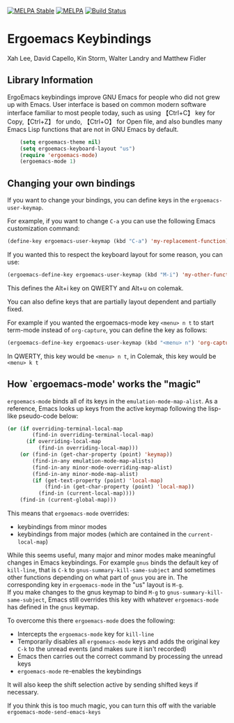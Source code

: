 [![MELPA Stable](http://stable.melpa.org/packages/ergoemacs-mode-badge.svg)](http://stable.melpa.org/#/ergoemacs-mode)
[![MELPA](http://melpa.org/packages/ergoemacs-mode-badge.svg)](http://melpa.org/#/ergoemacs-mode)
[![Build Status](https://secure.travis-ci.org/ergoemacs/ergoemacs-mode.png)](http://travis-ci.org/ergoemacs/ergoemacs-mode)

#  Ergoemacs Keybindings 

 Xah Lee, David Capello, Kin Storm, Walter Landry and Matthew Fidler

## Library Information

ErgoEmacs keybindings improve GNU Emacs for people who did not grew
up with Emacs. User interface is based on common modern software
interface familiar to most people today, such as using 【Ctrl+C】 key
for Copy,【Ctrl+Z】 for undo, 【Ctrl+O】 for Open file, and also
bundles many Emacs Lisp functions that are not in GNU Emacs by default.

```lisp
    (setq ergoemacs-theme nil)
    (setq ergoemacs-keyboard-layout "us")
    (require 'ergoemacs-mode)
    (ergoemacs-mode 1)
```

## Changing your own bindings

If you want to change your bindings, you can define keys in the `ergoemacs-user-keymap`.

For example, if you want to change `C-a` you can use the following Emacs customization command:

```lisp
(define-key ergoemacs-user-keymap (kbd "C-a") 'my-replacement-function)
```

If you wanted this to respect the keyboard layout for some reason, you can use:

```lisp
(ergoemacs-define-key ergoemacs-user-keymap (kbd "M-i") 'my-other-function)
```

This defines the Alt+i key on QWERTY and Alt+u on colemak.

You can also define keys that are partially layout dependent and partially fixed. 

For example if you wanted the ergoemacs-mode key `<menu> n t` to start
term-mode instead of `org-capture`, you can define the key as follows:

```lisp
(ergoemacs-define-key ergoemacs-user-keymap (kbd "<menu> n") 'org-capture (kbd "t"))
```

 In QWERTY, this key would be `<menu> n t`, in Colemak, this key would be `<menu> k t`
 
 ## How `ergoemacs-mode' works the "magic"
 
 `ergoemacs-mode` binds all of its keys in the
 `emulation-mode-map-alist`.  As a reference, Emacs looks up keys from
 the active keymap following the lisp-like pseudo-code below:
 
 ```lisp
 (or (if overriding-terminal-local-map
         (find-in overriding-terminal-local-map)
       (if overriding-local-map
           (find-in overriding-local-map)))
     (or (find-in (get-char-property (point) 'keymap))
         (find-in-any emulation-mode-map-alists)
         (find-in-any minor-mode-overriding-map-alist)
         (find-in-any minor-mode-map-alist)
         (if (get-text-property (point) 'local-map)
             (find-in (get-char-property (point) 'local-map))
           (find-in (current-local-map))))
     (find-in (current-global-map)))
 ```
This means that `ergoemacs-mode` overrides: 
- keybindings from minor modes
- keybindings from major modes (which are contained in the `current-local-map`)

While this seems useful, many major and minor modes make meaningful
changes in Emacs keybindings.  For example `gnus` binds the default
key of `kill-line`, that is `C-k` to `gnus-summary-kill-same-subject`
and sometimes other functions depending on what part of `gnus` you are
in.  The corresponding key in `ergoemacs-mode` in the "us" layout is `M-g`.  
If you make changes to the gnus keymap to bind `M-g` to `gnus-summary-kill-same-subject`, 
Emacs still overrides this key with whatever `ergoemacs-mode` has defined in the `gnus` keymap.  

To overcome this there `ergoemacs-mode` does the following:

- Intercepts the `ergoemacs-mode` key for `kill-line`
- Temporarily disables all `ergoemacs-mode` keys and adds the original
  key `C-k` to the unread events (and makes sure it isn't recorded)
- Emacs then carries out the correct command by processing the unread keys
- `ergoemacs-mode` re-enables the keybindings

It will also keep the shift selection active by sending shifted keys if necessary. 

If you think this is too much magic, you can turn this off with the variable `ergoemacs-mode-send-emacs-keys`
